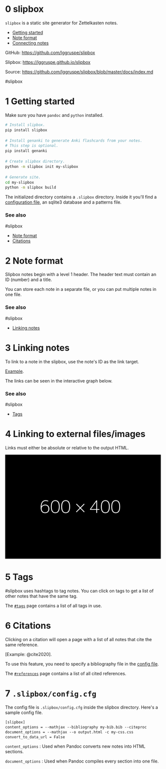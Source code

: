 # 0 slipbox

`slipbox` is a static site generator for Zettelkasten notes.

- [Getting started](#1)
- [Note format](#2)
- [Connecting notes](#3)

GitHub: <https://github.com/lggruspe/slipbox>

Slipbox: <https://lggruspe.github.io/slipbox>

Source: <https://github.com/lggruspe/slipbox/blob/master/docs/index.md>

#slipbox



# 1 Getting started

Make sure you have `pandoc` and `python` installed.

```bash
# Install slipbox.
pip install slipbox

# Install genanki to generate Anki flashcards from your notes.
# This step is optional.
pip install genanki

# Create slipbox directory.
python -m slipbox init my-slipbox

# Generate site.
cd my-slipbox
python -m slipbox build
```

The initialized directory contains a `.slipbox` directory.
Inside it you'll find a [configuration file](#7), an sqlite3 database
and a patterns file.

### See also

#slipbox

- [Note format](#2)
- [Citations](#6)



# 2 Note format

Slipbox notes begin with a level 1 header.
The header text must contain an ID (number) and a title.

You can store each note in a separate file,
or you can put multiple notes in one file.

### See also

#slipbox

- [Linking notes](#3)



# 3 Linking notes

To link to a note in the slipbox, use the note's ID as the link target.

[Example](#4).

The links can be seen in the interactive graph below.

### See also

#slipbox

- [Tags](#5)



# 4 Linking to external files/images

Links must either be absolute or relative to the output HTML.

![Example](images/example.png)



# 5 Tags

#slipbox uses hashtags to tag notes.
You can click on tags to get a list of other notes that have the same
tag.

The [`#tags`](#tags) page contains a list of all tags in use.



# 6 Citations

Clicking on a citation will open a page with a list of all notes that
cite the same reference.

[Example: @cite2020].

To use this feature, you need to specify a bibliography file in the
[config file](#7).

The [`#references`](#references) page contains a list of all cited references.



# 7 `.slipbox/config.cfg`

The config file is `.slipbox/config.cfg` inside the slipbox directory.
Here's a sample config file.

```
[slipbox]
content_options = --mathjax --bibliography my-bib.bib --citeproc
document_options = --mathjax --o output.html -c my-css.css
convert_to_data_url = False
```

`content_options`
: Used when Pandoc converts new notes into HTML sections.

`document_options`
: Used when Pandoc compiles every section into one file.
